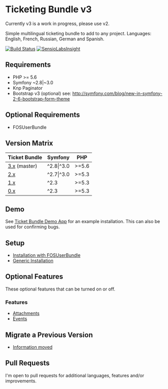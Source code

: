 # Ticketing Bundle v3

Currently v3 is a work in progress, please use v2.

Simple multilingual ticketing bundle to add to any project.
Languages: English, French, Russian, German and Spanish.

[![Build Status](https://travis-ci.org/hackzilla/TicketBundle.png?branch=master)](https://travis-ci.org/hackzilla/TicketBundle)
[![SensioLabsInsight](https://insight.sensiolabs.com/projects/091d37a9-7862-4365-952c-814ce95c4d6c/mini.png)](https://insight.sensiolabs.com/projects/091d37a9-7862-4365-952c-814ce95c4d6c)


## Requirements

* PHP >= 5.6
* Symfony ~2.8|~3.0
* Knp Paginator
* Bootstrap v3 (optional) see: http://symfony.com/blog/new-in-symfony-2-6-bootstrap-form-theme

## Optional Requirements

* FOSUserBundle


## Version Matrix

| Ticket Bundle                                                          | Symfony    | PHP   |
| ---------------------------------------------------------------------- | ---------- | ----- |
| [3.x](https://github.com/hackzilla/TicketBundle/tree/master) (master)  | ^2.8\|^3.0 | >=5.6 |
| [2.x](https://github.com/hackzilla/TicketBundle/tree/2.x)              | ^2.7\|^3.0 | >=5.3 |
| [1.x](https://github.com/hackzilla/TicketBundle/tree/1.x)              | ^2.3       | >=5.3 |
| [0.x](https://github.com/hackzilla/TicketBundle/tree/0.9.x)            | ^2.3       | >=5.3 |


## Demo

See [Ticket Bundle Demo App](https://github.com/hackzilla/TicketBundleDemoApp) for an example installation.  This can also be used for confirming bugs.


## Setup

* [Installation with FOSUserBundle](Resources/doc/setup/fosuserbundle.md)
* [Generic Installation](Resources/doc/setup/other.md)



## Optional Features

These optional features that can be turned on or off.

### Features

* [Attachments](Resources/doc/setup/feature/attachments.md)
* [Events](Resources/doc/setup/feature/event.md)

## Migrate a Previous Version

* [Information moved](Resources/doc/migrate/index.md)


## Pull Requests

I'm open to pull requests for additional languages, features and/or improvements.
